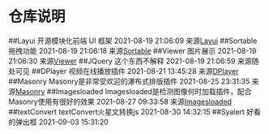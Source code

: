 # 仓库说明
##Layui
开源模块化前端 UI 框架
2021-08-19 21:06:09
来源[Layui]('https://www.layui.com/?_blank')
##Sortable
拖拽功能
2021-08-19 21:06:18
来源[Sortable]('http://www.sortablejs.com/')
##Viewer
图片展示
2021-08-19 21:06:30
来源[Viewer]('https://fengyuanchen.github.io/viewerjs')
##JQuery
这个东西不解释
2021-08-19 21:06:59
来源随处可见
##DPlayer
视频在线播放插件
2021-08-21 13:45:28
来源[DPlayer]('http://dplayer.js.org/')
##Masonry
Masonry是非常受欢迎的瀑布式排版插件
2021-08-25 23:31:35
来源[Masonry]('https://masonry.desandro.com/')
##Imagesloaded
Imagesloaded是检测图像何时加载插件，配合Masonry使用有很好的效果
2021-08-27 09:33:58
来源[Imagesloaded]('https://imagesloaded.desandro.com/')
##textConvert
textConvert火星文转换js
2021-08-30 14:32:15
##Syalert
好看的弹出框
2021-09-03 15:31:20
